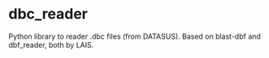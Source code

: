# dbc_reader
Python library to reader .dbc files (from DATASUS). Based on blast-dbf and dbf_reader, both by LAIS.
